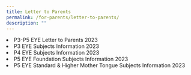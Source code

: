 ```yaml
---
title: Letter to Parents
permalink: /for-parents/letter-to-parents/
description: ""
---
```

<li><a style="text-decoration: none" href="/files/letter%20to%20parents/p3%20p5%20letter%20to%20parents.pdf" target="_blank">P3-P5 EYE Letter to Parents 2023</a></li>
<li><a style="text-decoration: none" href="/files/letter%20to%20parents/p3%20eye%20subjects%20information.pdf" target="_blank">P3 EYE Subjects Information 2023</a></li>
<li><a style="text-decoration: none" href="/files/letter%20to%20parents/p3%20eye%20subjects%20information.pdf" target="_blank">P4 EYE Subjects Information 2023</a></li>
<li><a style="text-decoration: none" href="/files/letter%20to%20parents/p3%20eye%20subjects%20information.pdf" target="_blank">P5 EYE Foundation Subjects Information 2023</a></li>
<li><a style="text-decoration: none" href="/files/letter%20to%20parents/p3%20eye%20subjects%20information.pdf" target="_blank">P5 EYE Standard &amp; Higher Mother Tongue Subjects Information 2023</a></li>